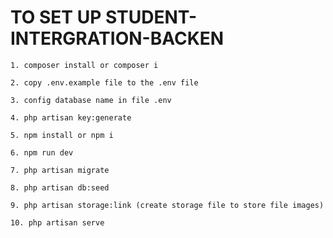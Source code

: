 # TO SET UP STUDENT-INTERGRATION-BACKEN 

```
1. composer install or composer i
```
```
2. copy .env.example file to the .env file
```
```
3. config database name in file .env
```
```
4. php artisan key:generate
```
```
5. npm install or npm i
```
```
6. npm run dev
```
```
7. php artisan migrate
```
```
8. php artisan db:seed
```
```
9. php artisan storage:link (create storage file to store file images)
```
```
10. php artisan serve
```
